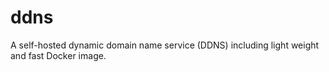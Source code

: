# ddns
A self-hosted dynamic domain name service (DDNS) including light weight and fast Docker image.
